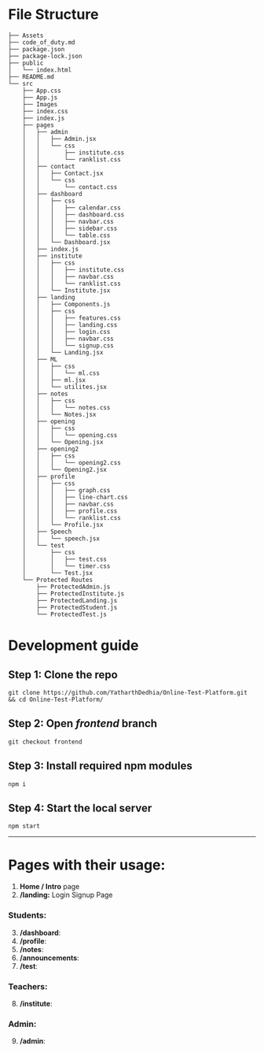 # File Structure
```
├── Assets
├── code_of_duty.md
├── package.json
├── package-lock.json
├── public
│   └── index.html
├── README.md
└── src
    ├── App.css
    ├── App.js
    ├── Images
    ├── index.css
    ├── index.js
    ├── pages
    │   ├── admin
    │   │   ├── Admin.jsx
    │   │   └── css
    │   │       ├── institute.css
    │   │       └── ranklist.css
    │   ├── contact
    │   │   ├── Contact.jsx
    │   │   └── css
    │   │       └── contact.css
    │   ├── dashboard
    │   │   ├── css
    │   │   │   ├── calendar.css
    │   │   │   ├── dashboard.css
    │   │   │   ├── navbar.css
    │   │   │   ├── sidebar.css
    │   │   │   └── table.css
    │   │   └── Dashboard.jsx
    │   ├── index.js
    │   ├── institute
    │   │   ├── css
    │   │   │   ├── institute.css
    │   │   │   ├── navbar.css
    │   │   │   └── ranklist.css
    │   │   └── Institute.jsx
    │   ├── landing
    │   │   ├── Components.js
    │   │   ├── css
    │   │   │   ├── features.css
    │   │   │   ├── landing.css
    │   │   │   ├── login.css
    │   │   │   ├── navbar.css
    │   │   │   └── signup.css
    │   │   └── Landing.jsx
    │   ├── ML
    │   │   ├── css
    │   │   │   └── ml.css
    │   │   ├── ml.jsx
    │   │   └── utilites.jsx
    │   ├── notes
    │   │   ├── css
    │   │   │   └── notes.css
    │   │   └── Notes.jsx
    │   ├── opening
    │   │   ├── css
    │   │   │   └── opening.css
    │   │   └── Opening.jsx
    │   ├── opening2
    │   │   ├── css
    │   │   │   └── opening2.css
    │   │   └── Opening2.jsx
    │   ├── profile
    │   │   ├── css
    │   │   │   ├── graph.css
    │   │   │   ├── line-chart.css
    │   │   │   ├── navbar.css
    │   │   │   ├── profile.css
    │   │   │   └── ranklist.css
    │   │   └── Profile.jsx
    │   ├── Speech
    │   │   └── speech.jsx
    │   └── test
    │       ├── css
    │       │   ├── test.css
    │       │   └── timer.css
    │       └── Test.jsx
    └── Protected Routes
        ├── ProtectedAdmin.js
        ├── ProtectedInstitute.js
        ├── ProtectedLanding.js
        ├── ProtectedStudent.js
        └── ProtectedTest.js
```

# Development guide
## **Step 1:** Clone the repo

    git clone https://github.com/YatharthDedhia/Online-Test-Platform.git && cd Online-Test-Platform/

## **Step 2:** Open *frontend* branch
    
    git checkout frontend

## **Step 3:** Install required **npm modules**

    npm i

## **Step 4:** Start the local server

    npm start

---
# Pages with their usage:

1. **Home / Intro** page
2. **/landing:** Login Signup Page

### Students:
3. **/dashboard**:
4. **/profile**:
5. **/notes**:
6. **/announcements**:
7. **/test**:

### Teachers:
8. **/institute**:
### Admin:
9. **/admin**: